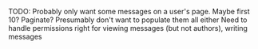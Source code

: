 TODO:
Probably only want some messages on a user's page. Maybe first 10? Paginate? Presumably don't want to populate them all either
Need to handle permissions right for viewing messages (but not authors), writing messages
